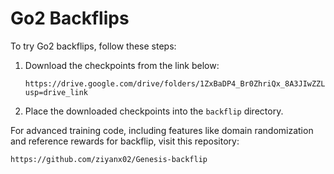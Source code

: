 # Go2 Backflips

To try Go2 backflips, follow these steps:

1. Download the checkpoints from the link below:
    ```
    https://drive.google.com/drive/folders/1ZxBaDP4_Br0ZhriQx_8A3JIwZZLnxix4?usp=drive_link
    ```
2. Place the downloaded checkpoints into the `backflip` directory.

For advanced training code, including features like domain randomization and reference rewards for backflip, visit this repository:

```
https://github.com/ziyanx02/Genesis-backflip
```
